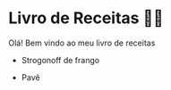 # Livro de Receitas :woman_cook:

Olá! Bem vindo ao meu livro de receitas 

- Strogonoff de frango

- Pavê

  
